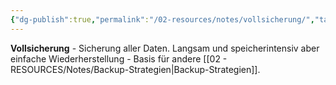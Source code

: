 ```yaml
---
{"dg-publish":true,"permalink":"/02-resources/notes/vollsicherung/","tags":["backup/typ","sicherung/komplett","it-sicherheit"],"noteIcon":"","updated":"2025-09-05T10:12:32.639+02:00"}
---
```



**Vollsicherung** - Sicherung aller Daten.
Langsam und speicherintensiv aber einfache Wiederherstellung - Basis für andere [[02 - RESOURCES/Notes/Backup-Strategien\|Backup-Strategien]].